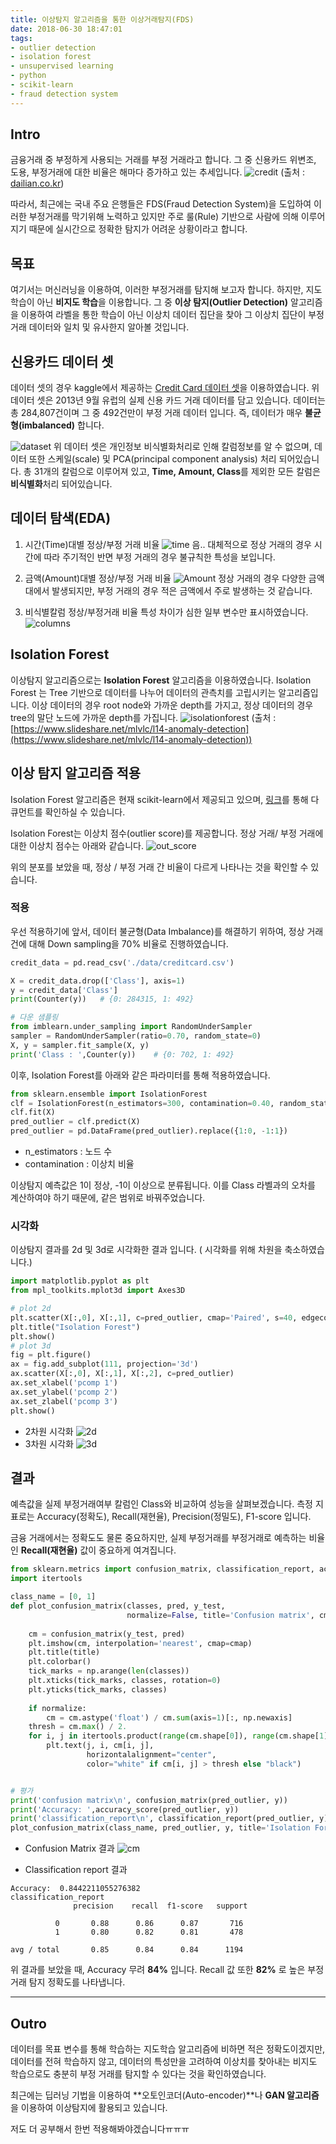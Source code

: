 ```yaml
---
title: 이상탐지 알고리즘을 통한 이상거래탐지(FDS)
date: 2018-06-30 18:47:01
tags: 
- outlier detection
- isolation forest
- unsupervised learning
- python
- scikit-learn
- fraud detection system
---
```

Intro
---
금융거래 중 부정하게 사용되는 거래를 부정 거래라고 합니다. 그 중 신용카드 위변조, 도용, 부정거래에 대한 비율은 해마다 증가하고 있는 추세입니다.
![credit](http://file.dailian.co.kr/news/201410/news_1413332051_463554_m_2.jpg)
(출처 : [dailian.co.kr](http://m.dailian.co.kr/news/view/463554#cb))

따라서, 최근에는 국내 주요 은행들은 FDS(Fraud Detection System)을 도입하여 이러한 부정거래를 막기위해 노력하고 있지만 주로 룰(Rule) 기반으로 사람에 의해 이루어지기 때문에 실시간으로 정확한 탐지가 어려운 상황이라고 합니다. 

 목표
 ----
여기서는 머신러닝을 이용하여, 이러한 부정거래를 탐지해 보고자 합니다. 하지만, 지도학습이 아닌 **비지도 학습**을 이용합니다.  그 중 **이상 탐지(Outlier Detection)** 알고리즘을 이용하여 라벨을 통한 학습이 아닌 이상치 데이터 집단을 찾아 그 이상치 집단이 부정거래 데이터와 일치 및 유사한지 알아볼 것입니다.


신용카드 데이터 셋
---
데이터 셋의 경우 kaggle에서 제공하는 [Credit Card 데이터 셋](https://www.kaggle.com/mlg-ulb/creditcardfraud)을 이용하였습니다. 
위 데이터 셋은 2013년 9월 유럽의 실제 신용 카드 거래 데이터를 담고 있습니다. 데이터는 총 284,807건이며 그 중 492건만이 부정 거래 데이터 입니다. 
즉, 데이터가 매우 **불균형(imbalanced)** 합니다. 

![dataset](/image/creditcard_dataset.png)
위 데이터 셋은 개인정보 비식별화처리로 인해 칼럼정보를 알 수 없으며, 데이터 또한 스케일(scale) 및 PCA(principal component analysis) 처리 되어있습니다.
총 31개의 칼럼으로 이루어져 있고, **Time, Amount, Class**를 제외한 모든 칼럼은 **비식별화**처리 되어있습니다.


데이터 탐색(EDA)
---
1. 시간(Time)대별 정상/부정 거래 비율 
 ![time](/image/time.png)
음.. 대체적으로 정상 거래의 경우 시간에 따라 주기적인 반면 부정 거래의 경우 불규칙한 특성을 보입니다.


2. 금액(Amount)대별 정상/부정 거래 비율
![Amount](/image/amount.png)
정상 거래의 경우 다양한 금액대에서 발생되지만, 부정 거래의 경우 적은 금액에서 주로 발생하는 것 같습니다.


3. 비식별칼럼 정상/부정거래 비율
특성 차이가 심한 일부 변수만 표시하였습니다.
![columns](/image/col.png)


Isolation Forest 
---
이상탐지 알고리즘으로는 **Isolation Forest** 알고리즘을 이용하였습니다.
Isolation Forest 는 Tree 기반으로 데이터를 나누어 데이터의 관측치를 고립시키는 알고리즘입니다. 이상 데이터의 경우 root node와 가까운 depth를 가지고, 정상 데이터의 경우 tree의 말단 노드에 가까운 depth를 가집니다. 
![isolationforest](/image/isolation.jpg)
(출처 : [https://www.slideshare.net/mlvlc/l14-anomaly-detection](https://www.slideshare.net/mlvlc/l14-anomaly-detection))

이상 탐지 알고리즘 적용
---
Isolation Forest 알고리즘은 현재 scikit-learn에서 제공되고 있으며, [링크](http://scikit-learn.org/stable/modules/generated/sklearn.ensemble.IsolationForest.html)를 통해 다큐먼트를 확인하실 수 있습니다.

Isolation Forest는 이상치 점수(outlier score)를 제공합니다. 
정상 거래/ 부정 거래에 대한 이상치 점수는 아래와 같습니다.
![out_score](/image/outlierscore.png)

위의 분포를 보았을 때, 정상 / 부정 거래 간 비율이 다르게 나타나는 것을 확인할 수 있습니다. 

### 적용
우선 적용하기에 앞서, 데이터 불균형(Data Imbalance)를 해결하기 위하여, 정상 거래건에 대해 Down sampling을 70% 비율로 진행하였습니다.
```python
credit_data = pd.read_csv('./data/creditcard.csv')

X = credit_data.drop(['Class'], axis=1)
y = credit_data['Class']
print(Counter(y))	# {0: 284315, 1: 492}

# 다운 샘플링 
from imblearn.under_sampling import RandomUnderSampler
sampler = RandomUnderSampler(ratio=0.70, random_state=0)
X, y = sampler.fit_sample(X, y)
print('Class : ',Counter(y))	# {0: 702, 1: 492}
```
이후, Isolation Forest를 아래와 같은 파라미터를 통해 적용하였습니다.
```python
from sklearn.ensemble import IsolationForest
clf = IsolationForest(n_estimators=300, contamination=0.40, random_state=42)
clf.fit(X)
pred_outlier = clf.predict(X)
pred_outlier = pd.DataFrame(pred_outlier).replace({1:0, -1:1})
```
- n_estimators : 노드 수
- contamination : 이상치 비율

이상탐지 예측값은 1이 정상, -1이 이상으로 분류됩니다. 이를 Class 라벨과의 오차를 계산하여야 하기 때문에, 같은 범위로 바꿔주었습니다. 

### 시각화
이상탐지 결과를 2d 및 3d로 시각화한 결과 입니다. ( 시각화를 위해 차원을 축소하였습니다.)
```python
import matplotlib.pyplot as plt
from mpl_toolkits.mplot3d import Axes3D

# plot 2d
plt.scatter(X[:,0], X[:,1], c=pred_outlier, cmap='Paired', s=40, edgecolors='white')
plt.title("Isolation Forest")
plt.show()
# plot 3d
fig = plt.figure()
ax = fig.add_subplot(111, projection='3d')
ax.scatter(X[:,0], X[:,1], X[:,2], c=pred_outlier)
ax.set_xlabel('pcomp 1')
ax.set_ylabel('pcomp 2')
ax.set_zlabel('pcomp 3')
plt.show()
```
- 2차원 시각화
![2d](/image/2d.png)
- 3차원 시각화
![3d](/image/3d.png)


결과
---
예측값을 실제 부정거래여부 칼럼인 Class와 비교하여 성능을 살펴보겠습니다. 
측정 지표로는 Accuracy(정확도), Recall(재현율), Precision(정밀도), F1-score 입니다.  

금융 거래에서는 정확도도 물론 중요하지만, 실제 부정거래를 부정거래로 예측하는 비율인 **Recall(재현율)** 값이 중요하게 여겨집니다.
```python
from sklearn.metrics import confusion_matrix, classification_report, accuracy_score
import itertools

class_name = [0, 1]
def plot_confusion_matrix(classes, pred, y_test, 
                          normalize=False, title='Confusion matrix', cmap=plt.cm.Blues):
    
    cm = confusion_matrix(y_test, pred)
    plt.imshow(cm, interpolation='nearest', cmap=cmap)
    plt.title(title)
    plt.colorbar()
    tick_marks = np.arange(len(classes))
    plt.xticks(tick_marks, classes, rotation=0)
    plt.yticks(tick_marks, classes)
    
    if normalize:
        cm = cm.astype('float') / cm.sum(axis=1)[:, np.newaxis]
    thresh = cm.max() / 2.
    for i, j in itertools.product(range(cm.shape[0]), range(cm.shape[1])):
        plt.text(j, i, cm[i, j],
                 horizontalalignment="center",
                 color="white" if cm[i, j] > thresh else "black")


# 평가
print('confusion matrix\n', confusion_matrix(pred_outlier, y))
print('Accuracy: ',accuracy_score(pred_outlier, y))
print('classification_report\n', classification_report(pred_outlier, y))
plot_confusion_matrix(class_name, pred_outlier, y, title='Isolation Forest')
```
- Confusion Matrix 결과
![cm](/image/cm.png)

- Classification report 결과
```
Accuracy:  0.8442211055276382
classification_report
              precision    recall  f1-score   support

          0       0.88      0.86      0.87       716
          1       0.80      0.82      0.81       478

avg / total       0.85      0.84      0.84      1194
```

위 결과를 보았을 때,  Accuracy 무려 **84%** 입니다.
Recall 값 또한 **82%** 로 높은 부정 거래 탐지 정확도를 나타냅니다.

---
Outro
---
데이터를 목표 변수를 통해 학습하는 지도학습 알고리즘에 비하면 적은 정확도이겠지만, 
데이터를 전혀 학습하지 않고, 데이터의 특성만을 고려하여 이상치를 찾아내는 비지도 학습으로도 충분히 부정 거래를 탐지할 수 있다는 것을 확인하였습니다. 

최근에는 딥러닝 기법을 이용하여 **오토인코더(Auto-encoder)**나 **GAN 알고리즘**을 이용하여 이상탐지에 활용되고 있습니다. 

저도 더 공부해서 한번 적용해봐야겠습니다ㅠㅠㅠ 

